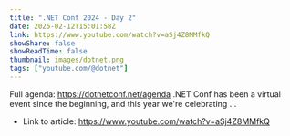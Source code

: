 ```yaml
---
title: ".NET Conf 2024 - Day 2"
date: 2025-02-12T15:01:58Z
link: https://www.youtube.com/watch?v=aSj4Z8MMfkQ
showShare: false
showReadTime: false
thumbnail: images/dotnet.png
tags: ["youtube.com/@dotnet"]
---
```

Full agenda: https://dotnetconf.net/agenda .NET Conf has been a virtual event since the beginning, and this year we're celebrating ...

- Link to article: https://www.youtube.com/watch?v=aSj4Z8MMfkQ